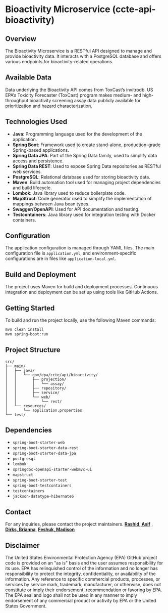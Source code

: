 # Bioactivity Microservice (ccte-api-bioactivity)

## Overview
The Bioactivity Microservice is a RESTful API designed to manage and provide bioactivity data. It interacts with a PostgreSQL database and offers various endpoints for bioactivity-related operations.

## Available Data
Data underlying the Bioactivity API comes from ToxCast’s invitrodb. US EPA’s Toxicity Forecaster (ToxCast) program makes medium- and high-throughput bioactivity screening assay data publicly available for prioritization and hazard characterization.

## Technologies Used
- **Java**: Programming language used for the development of the application.
- **Spring Boot**: Framework used to create stand-alone, production-grade Spring-based applications.
- **Spring Data JPA**: Part of the Spring Data family, used to simplify data access and persistence.
- **Spring Data REST**: Used to expose Spring Data repositories as RESTful web services.
- **PostgreSQL**: Relational database used for storing bioactivity data.
- **Maven**: Build automation tool used for managing project dependencies and build lifecycle.
- **Lombok**: Java library used to reduce boilerplate code.
- **MapStruct**: Code generator used to simplify the implementation of mappings between Java bean types.
- **Swagger/OpenAPI**: Used for API documentation and testing.
- **Testcontainers**: Java library used for integration testing with Docker containers.

## Configuration
The application configuration is managed through YAML files. The main configuration file is `application.yml`, and environment-specific configurations are in files like `application-local.yml`.

## Build and Deployment
The project uses Maven for build and deployment processes. Continuous integration and deployment can be set up using tools like GitHub Actions.

## Getting Started
To build and run the project locally, use the following Maven commands:

```sh
mvn clean install
mvn spring-boot:run
```

## Project Structure
```plaintext
src/
├── main/
│   ├── java/
│   │   └── gov/epa/ccte/api/bioactivity/
│   │       ├── projection/
│   │       │   └── assay/
│   │       ├── repository/
│   │       ├── service/
│   │       └── web/
│   │           └── rest/
│   └── resources/
│       └── application.properties
└── test/
```

## Dependencies
- `spring-boot-starter-web`
- `spring-boot-starter-data-rest`
- `spring-boot-starter-data-jpa`
- `postgresql`
- `lombok`
- `springdoc-openapi-starter-webmvc-ui`
- `mapstruct`
- `spring-boot-starter-test`
- `spring-boot-testcontainers`
- `testcontainers`
- `jackson-datatype-hibernate6`

## Contact
For any inquiries, please contact the project maintainers. **[Rashid, Asif](https://github.com/asif-rashid)** , **[Dirks, Brianna](https://github.com/bridirks)**, **[Feshuk, Madison](https://github.com/madison-feshuk)**

## Disclaimer
The United States Environmental Protection Agency (EPA) GitHub project code is provided on an "as is" basis and the user assumes responsibility for its use. EPA has relinquished control of the information and no longer has responsibility to protect the integrity, confidentiality, or availability of the information. Any reference to specific commercial products, processes, or services by service mark, trademark, manufacturer, or otherwise, does not constitute or imply their endorsement, recommendation or favoring by EPA. The EPA seal and logo shall not be used in any manner to imply endorsement of any commercial product or activity by EPA or the United States Government. 
